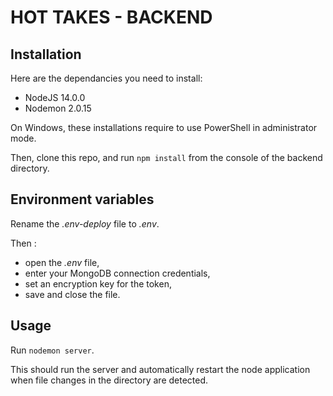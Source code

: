 # HOT TAKES - BACKEND #

## Installation ##

Here are the dependancies you need to install:
- NodeJS 14.0.0
- Nodemon 2.0.15

On Windows, these installations require to use PowerShell in administrator mode.

Then, clone this repo, and run `npm install` from the console of the backend directory.

## Environment variables ##

Rename the *.env-deploy* file to *.env*.

Then :
- open the *.env* file,
- enter your MongoDB connection credentials,
- set an encryption key for the token,
- save and close the file.

## Usage ##

Run `nodemon server`. 

This should run the server and automatically restart the node application when file changes in the directory are detected.